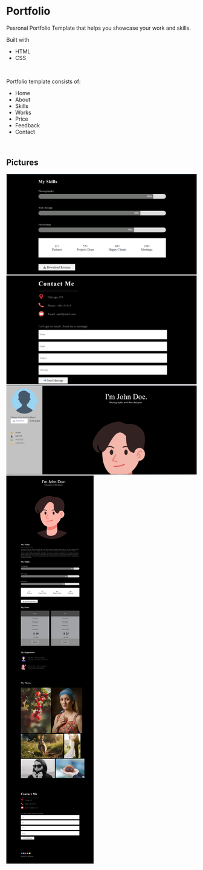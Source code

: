 # Portfolio

Pesronal Portfolio Template that helps you showcase your work and skills.

Built with

- HTML
- CSS


&nbsp;
&nbsp;
&nbsp;
&nbsp;


Portfolio template consists of:

- Home
- About
- Skills
- Works
- Price
- Feedback
- Contact


&nbsp;
&nbsp;
&nbsp;
&nbsp;

## Pictures

![Skills](picture_1.png)
![Contact](picture_2.png)
![Home](picture_4.png)
![Full Page](portfolio.png)

